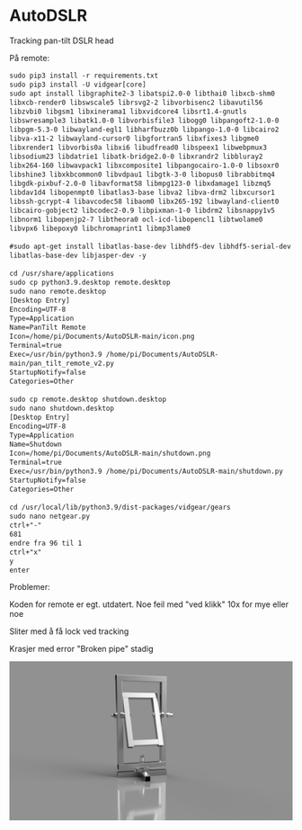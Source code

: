 # AutoDSLR
Tracking pan-tilt DSLR head

På remote:  
```
sudo pip3 install -r requirements.txt
sudo pip3 install -U vidgear[core]
sudo apt install libgraphite2-3 libatspi2.0-0 libthai0 libxcb-shm0 libxcb-render0 libswscale5 librsvg2-2 libvorbisenc2 libavutil56 libzvbi0 libgsm1 libxinerama1 libxvidcore4 libsrt1.4-gnutls libswresample3 libatk1.0-0 libvorbisfile3 libogg0 libpangoft2-1.0-0 libpgm-5.3-0 libwayland-egl1 libharfbuzz0b libpango-1.0-0 libcairo2 libva-x11-2 libwayland-cursor0 libgfortran5 libxfixes3 libgme0 libxrender1 libvorbis0a libxi6 libudfread0 libspeex1 libwebpmux3 libsodium23 libdatrie1 libatk-bridge2.0-0 libxrandr2 libbluray2 libx264-160 libwavpack1 libxcomposite1 libpangocairo-1.0-0 libsoxr0 libshine3 libxkbcommon0 libvdpau1 libgtk-3-0 libopus0 librabbitmq4 libgdk-pixbuf-2.0-0 libavformat58 libmpg123-0 libxdamage1 libzmq5 libdav1d4 libopenmpt0 libatlas3-base libva2 libva-drm2 libxcursor1 libssh-gcrypt-4 libavcodec58 libaom0 libx265-192 libwayland-client0 libcairo-gobject2 libcodec2-0.9 libpixman-1-0 libdrm2 libsnappy1v5 libnorm1 libopenjp2-7 libtheora0 ocl-icd-libopencl1 libtwolame0 libvpx6 libepoxy0 libchromaprint1 libmp3lame0

#sudo apt-get install libatlas-base-dev libhdf5-dev libhdf5-serial-dev libatlas-base-dev libjasper-dev -y

cd /usr/share/applications
sudo cp python3.9.desktop remote.desktop
sudo nano remote.desktop
[Desktop Entry]
Encoding=UTF-8
Type=Application
Name=PanTilt Remote
Icon=/home/pi/Documents/AutoDSLR-main/icon.png
Terminal=true
Exec=/usr/bin/python3.9 /home/pi/Documents/AutoDSLR-main/pan_tilt_remote_v2.py
StartupNotify=false
Categories=Other

sudo cp remote.desktop shutdown.desktop
sudo nano shutdown.desktop
[Desktop Entry]
Encoding=UTF-8
Type=Application
Name=Shutdown
Icon=/home/pi/Documents/AutoDSLR-main/shutdown.png
Terminal=true
Exec=/usr/bin/python3.9 /home/pi/Documents/AutoDSLR-main/shutdown.py
StartupNotify=false
Categories=Other

cd /usr/local/lib/python3.9/dist-packages/vidgear/gears
sudo nano netgear.py
ctrl+"-"
681
endre fra 96 til 1
ctrl+"x"
y
enter

```


Problemer:

Koden for remote er egt. utdatert. Noe feil med "ved klikk" 10x for mye eller noe

Sliter med å få lock ved tracking

Krasjer med error "Broken pipe" stadig

![The head](https://github.com/AutomaticBirdPhotography/AutoDSLR/blob/main/Motorisert_kamerahode_2021-Jan-22_10-43-36PM-000_CustomizedView906122989%20(2).png?raw=true)
